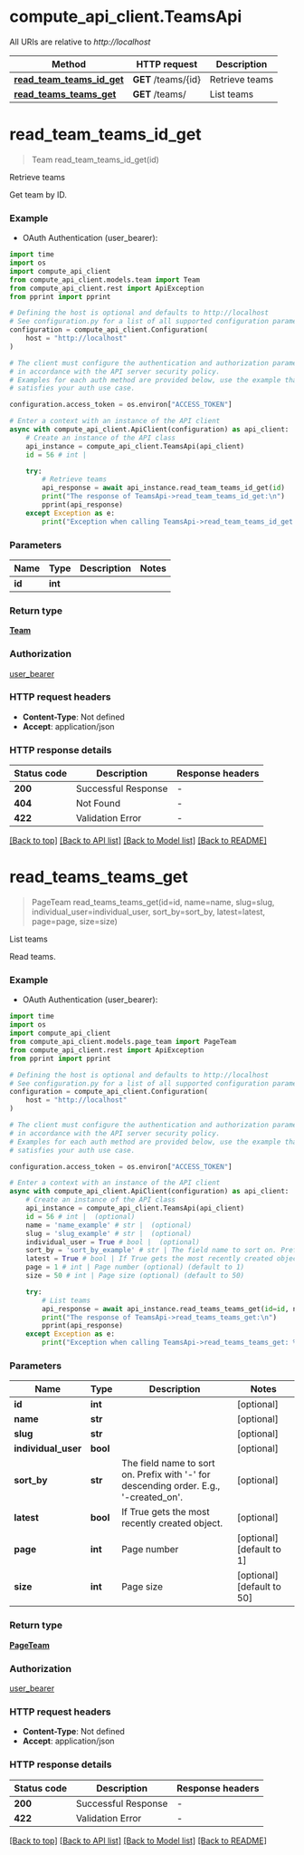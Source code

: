 # compute_api_client.TeamsApi

All URIs are relative to *http://localhost*

Method | HTTP request | Description
------------- | ------------- | -------------
[**read_team_teams_id_get**](TeamsApi.md#read_team_teams_id_get) | **GET** /teams/{id} | Retrieve teams
[**read_teams_teams_get**](TeamsApi.md#read_teams_teams_get) | **GET** /teams/ | List teams


# **read_team_teams_id_get**
> Team read_team_teams_id_get(id)

Retrieve teams

Get team by ID.

### Example

* OAuth Authentication (user_bearer):
```python
import time
import os
import compute_api_client
from compute_api_client.models.team import Team
from compute_api_client.rest import ApiException
from pprint import pprint

# Defining the host is optional and defaults to http://localhost
# See configuration.py for a list of all supported configuration parameters.
configuration = compute_api_client.Configuration(
    host = "http://localhost"
)

# The client must configure the authentication and authorization parameters
# in accordance with the API server security policy.
# Examples for each auth method are provided below, use the example that
# satisfies your auth use case.

configuration.access_token = os.environ["ACCESS_TOKEN"]

# Enter a context with an instance of the API client
async with compute_api_client.ApiClient(configuration) as api_client:
    # Create an instance of the API class
    api_instance = compute_api_client.TeamsApi(api_client)
    id = 56 # int | 

    try:
        # Retrieve teams
        api_response = await api_instance.read_team_teams_id_get(id)
        print("The response of TeamsApi->read_team_teams_id_get:\n")
        pprint(api_response)
    except Exception as e:
        print("Exception when calling TeamsApi->read_team_teams_id_get: %s\n" % e)
```



### Parameters

Name | Type | Description  | Notes
------------- | ------------- | ------------- | -------------
 **id** | **int**|  | 

### Return type

[**Team**](Team.md)

### Authorization

[user_bearer](../README.md#user_bearer)

### HTTP request headers

 - **Content-Type**: Not defined
 - **Accept**: application/json

### HTTP response details
| Status code | Description | Response headers |
|-------------|-------------|------------------|
**200** | Successful Response |  -  |
**404** | Not Found |  -  |
**422** | Validation Error |  -  |

[[Back to top]](#) [[Back to API list]](../README.md#documentation-for-api-endpoints) [[Back to Model list]](../README.md#documentation-for-models) [[Back to README]](../README.md)

# **read_teams_teams_get**
> PageTeam read_teams_teams_get(id=id, name=name, slug=slug, individual_user=individual_user, sort_by=sort_by, latest=latest, page=page, size=size)

List teams

Read teams.

### Example

* OAuth Authentication (user_bearer):
```python
import time
import os
import compute_api_client
from compute_api_client.models.page_team import PageTeam
from compute_api_client.rest import ApiException
from pprint import pprint

# Defining the host is optional and defaults to http://localhost
# See configuration.py for a list of all supported configuration parameters.
configuration = compute_api_client.Configuration(
    host = "http://localhost"
)

# The client must configure the authentication and authorization parameters
# in accordance with the API server security policy.
# Examples for each auth method are provided below, use the example that
# satisfies your auth use case.

configuration.access_token = os.environ["ACCESS_TOKEN"]

# Enter a context with an instance of the API client
async with compute_api_client.ApiClient(configuration) as api_client:
    # Create an instance of the API class
    api_instance = compute_api_client.TeamsApi(api_client)
    id = 56 # int |  (optional)
    name = 'name_example' # str |  (optional)
    slug = 'slug_example' # str |  (optional)
    individual_user = True # bool |  (optional)
    sort_by = 'sort_by_example' # str | The field name to sort on. Prefix with '-' for descending order. E.g., '-created_on'. (optional)
    latest = True # bool | If True gets the most recently created object. (optional)
    page = 1 # int | Page number (optional) (default to 1)
    size = 50 # int | Page size (optional) (default to 50)

    try:
        # List teams
        api_response = await api_instance.read_teams_teams_get(id=id, name=name, slug=slug, individual_user=individual_user, sort_by=sort_by, latest=latest, page=page, size=size)
        print("The response of TeamsApi->read_teams_teams_get:\n")
        pprint(api_response)
    except Exception as e:
        print("Exception when calling TeamsApi->read_teams_teams_get: %s\n" % e)
```



### Parameters

Name | Type | Description  | Notes
------------- | ------------- | ------------- | -------------
 **id** | **int**|  | [optional] 
 **name** | **str**|  | [optional] 
 **slug** | **str**|  | [optional] 
 **individual_user** | **bool**|  | [optional] 
 **sort_by** | **str**| The field name to sort on. Prefix with &#39;-&#39; for descending order. E.g., &#39;-created_on&#39;. | [optional] 
 **latest** | **bool**| If True gets the most recently created object. | [optional] 
 **page** | **int**| Page number | [optional] [default to 1]
 **size** | **int**| Page size | [optional] [default to 50]

### Return type

[**PageTeam**](PageTeam.md)

### Authorization

[user_bearer](../README.md#user_bearer)

### HTTP request headers

 - **Content-Type**: Not defined
 - **Accept**: application/json

### HTTP response details
| Status code | Description | Response headers |
|-------------|-------------|------------------|
**200** | Successful Response |  -  |
**422** | Validation Error |  -  |

[[Back to top]](#) [[Back to API list]](../README.md#documentation-for-api-endpoints) [[Back to Model list]](../README.md#documentation-for-models) [[Back to README]](../README.md)

